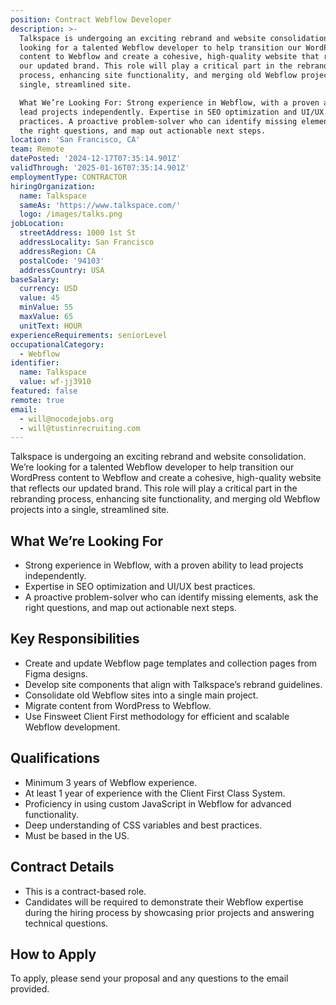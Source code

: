 ```yaml
---
position: Contract Webflow Developer
description: >-
  Talkspace is undergoing an exciting rebrand and website consolidation. We’re
  looking for a talented Webflow developer to help transition our WordPress
  content to Webflow and create a cohesive, high-quality website that reflects
  our updated brand. This role will play a critical part in the rebranding
  process, enhancing site functionality, and merging old Webflow projects into a
  single, streamlined site.

  What We’re Looking For: Strong experience in Webflow, with a proven ability to
  lead projects independently. Expertise in SEO optimization and UI/UX best
  practices. A proactive problem-solver who can identify missing elements, ask
  the right questions, and map out actionable next steps.
location: 'San Francisco, CA'
team: Remote
datePosted: '2024-12-17T07:35:14.901Z'
validThrough: '2025-01-16T07:35:14.901Z'
employmentType: CONTRACTOR
hiringOrganization:
  name: Talkspace
  sameAs: 'https://www.talkspace.com/'
  logo: /images/talks.png
jobLocation:
  streetAddress: 1000 1st St
  addressLocality: San Francisco
  addressRegion: CA
  postalCode: '94103'
  addressCountry: USA
baseSalary:
  currency: USD
  value: 45
  minValue: 55
  maxValue: 65
  unitText: HOUR
experienceRequirements: seniorLevel
occupationalCategory:
  - Webflow
identifier:
  name: Talkspace
  value: wf-jj3910
featured: false
remote: true
email:
  - will@nocodejobs.org
  - will@tustinrecruiting.com
---
```


Talkspace is undergoing an exciting rebrand and website consolidation. We’re looking for a talented Webflow developer to help transition our WordPress content to Webflow and create a cohesive, high-quality website that reflects our updated brand. This role will play a critical part in the rebranding process, enhancing site functionality, and merging old Webflow projects into a single, streamlined site.

## What We’re Looking For  
- Strong experience in Webflow, with a proven ability to lead projects independently.  
- Expertise in SEO optimization and UI/UX best practices.  
- A proactive problem-solver who can identify missing elements, ask the right questions, and map out actionable next steps.

## Key Responsibilities  
- Create and update Webflow page templates and collection pages from Figma designs.  
- Develop site components that align with Talkspace’s rebrand guidelines.  
- Consolidate old Webflow sites into a single main project.  
- Migrate content from WordPress to Webflow.  
- Use Finsweet Client First methodology for efficient and scalable Webflow development.

## Qualifications  
- Minimum 3 years of Webflow experience.  
- At least 1 year of experience with the Client First Class System.  
- Proficiency in using custom JavaScript in Webflow for advanced functionality.  
- Deep understanding of CSS variables and best practices.  
- Must be based in the US.

## Contract Details  
- This is a contract-based role.  
- Candidates will be required to demonstrate their Webflow expertise during the hiring process by showcasing prior projects and answering technical questions.

## How to Apply  
To apply, please send your proposal and any questions to the email provided.

